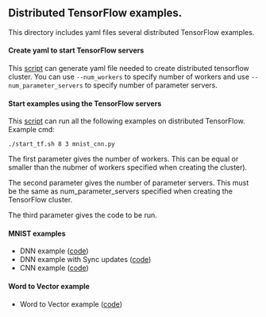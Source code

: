 ## Distributed TensorFlow examples.
This directory includes yaml files  several distributed TensorFlow examples.

#### Create yaml to start TensorFlow servers
This [script](https://github.com/caicloud/tensorflow-demo/blob/master/distributed/create_tf_server_yaml.py) can generate yaml file needed to create distributed tensorflow cluster. You can use ```--num_workers``` to specify number of workers and use ```--num_parameter_servers``` to specify number of parameter servers.


#### Start examples using the TensorFlow servers
This [script](https://github.com/caicloud/tensorflow-demo/blob/master/distributed/start_tf.sh) can run all the following examples on distributed TensorFlow. Example cmd:
```
./start_tf.sh 8 3 mnist_cnn.py
```
The first parameter gives the number of workers. This can be equal or smaller than the nubmer of workers specified when creating the cluster).

The second parameter gives the number of parameter servers. This must be the same as num_parameter_servers specified when creating the TensorFlow cluster.

The third parameter gives the code to be run.

#### MNIST examples
- DNN example ([code](https://github.com/caicloud/tensorflow-demo/blob/master/distributed/mnist_dnn.py))
- DNN example with Sync updates ([code](https://github.com/caicloud/tensorflow-demo/blob/master/distributed/mnist_dnn_sync_update.py))
- CNN example ([code](https://github.com/caicloud/tensorflow-demo/blob/master/distributed/mnist_cnn.py))

#### Word to Vector example
- Word to Vector example ([code](https://github.com/caicloud/tensorflow-demo/blob/master/distributed/word2vector.py))

